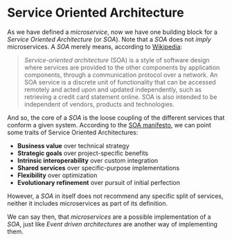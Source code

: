 # Service Oriented Architecture


As we have defined a *microservice*, now we have one building block
for a *Service Oriented Architecture* (or *SOA*). Note that a *SOA*
does not *imply* microservices. A *SOA* merely means, according to
[Wikipedia](https://en.wikipedia.org/wiki/Service-oriented_architecture):

> *Service-oriented architecture* (SOA) is a style of software design
> where services are provided to the other components by application
> components, through a communication protocol over a network. An SOA
> service is a discrete unit of functionality that can be accessed
> remotely and acted upon and updated independently, such as
> retrieving a credit card statement online. SOA is also intended to
> be independent of vendors, products and technologies.

And so, the core of a *SOA* is the loose coupling of the different
services that conform a given system. According to the [SOA manifesto](http://www.soa-manifesto.org/),
we can point some traits of Service Oriented Architectures:

* **Business value** over technical strategy
* **Strategic goals** over project-specific benefits
* **Intrinsic interoperability** over custom integration
* **Shared services** over specific-purpose implementations
* **Flexibility** over optimization
* **Evolutionary refinement** over pursuit of initial perfection

However, a *SOA* in itself does not recommend any specific split of
services, neither it includes microservices as part of its
definition.

We can say then, that *microservices* are a possible implementation of
a *SOA*, just like *Event driven architectures* are another way of
implementing them.

